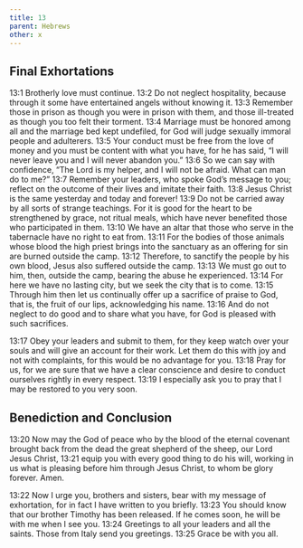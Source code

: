 ```yaml
---
title: 13
parent: Hebrews
other: x
---
```


## Final Exhortations

<a name="13:1">13:1</a> Brotherly love must continue. <a name="13:2">13:2</a> Do not neglect hospitality, because through it some have entertained angels without knowing it. <a name="13:3">13:3</a> Remember those in prison as though you were in prison with them, and those ill-treated as though you too felt their torment. <a name="13:4">13:4</a> Marriage must be honored among all and the marriage bed kept undefiled, for God will judge sexually immoral people and adulterers. <a name="13:5">13:5</a> Your conduct must be free from the love of money and you must be content with what you have, for he has said, “I will never leave you and I will never abandon you.” <a name="13:6">13:6</a> So we can say with confidence, “The Lord is my helper, and I will not be afraid. What can man do to me?” <a name="13:7">13:7</a> Remember your leaders, who spoke God’s message to you; reflect on the outcome of their lives and imitate their faith. <a name="13:8">13:8</a> Jesus Christ is the same yesterday and today and forever! <a name="13:9">13:9</a> Do not be carried away by all sorts of strange teachings. For it is good for the heart to be strengthened by grace, not ritual meals, which have never benefited those who participated in them. <a name="13:10">13:10</a> We have an altar that those who serve in the tabernacle have no right to eat from. <a name="13:11">13:11</a> For the bodies of those animals whose blood the high priest brings into the sanctuary as an offering for sin are burned outside the camp. <a name="13:12">13:12</a> Therefore, to sanctify the people by his own blood, Jesus also suffered outside the camp. <a name="13:13">13:13</a> We must go out to him, then, outside the camp, bearing the abuse he experienced. <a name="13:14">13:14</a> For here we have no lasting city, but we seek the city that is to come. <a name="13:15">13:15</a> Through him then let us continually offer up a sacrifice of praise to God, that is, the fruit of our lips, acknowledging his name. <a name="13:16">13:16</a> And do not neglect to do good and to share what you have, for God is pleased with such sacrifices.

<a name="13:17">13:17</a> Obey your leaders and submit to them, for they keep watch over your souls and will give an account for their work. Let them do this with joy and not with complaints, for this would be no advantage for you. <a name="13:18">13:18</a> Pray for us, for we are sure that we have a clear conscience and desire to conduct ourselves rightly in every respect. <a name="13:19">13:19</a> I especially ask you to pray that I may be restored to you very soon.

## Benediction and Conclusion

<a name="13:20">13:20</a> Now may the God of peace who by the blood of the eternal covenant brought back from the dead the great shepherd of the sheep, our Lord Jesus Christ, <a name="13:21">13:21</a> equip you with every good thing to do his will, working in us what is pleasing before him through Jesus Christ, to whom be glory forever. Amen.

<a name="13:22">13:22</a> Now I urge you, brothers and sisters, bear with my message of exhortation, for in fact I have written to you briefly. <a name="13:23">13:23</a> You should know that our brother Timothy has been released. If he comes soon, he will be with me when I see you. <a name="13:24">13:24</a> Greetings to all your leaders and all the saints. Those from Italy send you greetings. <a name="13:25">13:25</a> Grace be with you all.
